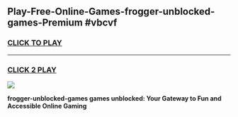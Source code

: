 
## Play-Free-Online-Games-frogger-unblocked-games-Premium #vbcvf
<h3>
<a href="https://premium.freeplayer.one?title=frogger-unblocked-games&ref=8M">CLICK TO PLAY</a></h3>
<hr>

<h3>
<a href="https://premium.freeplayer.one?title=frogger-unblocked-games&ref=8M">CLICK 2 PLAY</a>
  
</h3>

<a href="https://premium.freeplayer.one?title=frogger-unblocked-games&ref=8M"><img src="https://clearcache.store/games.png"></a>


**frogger-unblocked-games games unblocked: Your Gateway to Fun and Accessible Online Gaming**
